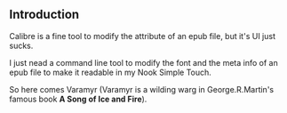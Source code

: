 ## Introduction

Calibre is a fine tool to modify the attribute of an epub file, but it's UI just sucks.

I just nead a command line tool to modify the font and the meta info of an epub file to make it readable in my Nook Simple Touch.

So here comes Varamyr (Varamyr is a wilding warg in George.R.Martin's famous book **A Song of Ice and Fire**).
